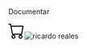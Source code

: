 Documentar

![alt text](./public/images/cart.svg "Title")![ricardo reales](https://user-images.githubusercontent.com/95237285/171063762-f39eecc1-5786-44a8-8786-c309de4678e4.gif)
